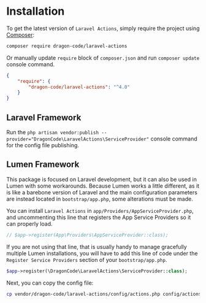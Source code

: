 # Installation

To get the latest version of `Laravel Actions`, simply require the project using [Composer](https://getcomposer.org):

```bash
composer require dragon-code/laravel-actions
```

Or manually update `require` block of `composer.json` and run `composer update` console command.

```json
{
    "require": {
        "dragon-code/laravel-actions": "^4.0"
    }
}
```

## Laravel Framework

Run the `php artisan vendor:publish --provider="DragonCode\LaravelActions\ServiceProvider"` console command for the config file publishing.

## Lumen Framework

This package is focused on Laravel development, but it can also be used in Lumen with some workarounds. Because Lumen works a little different, as it is like a barebone version of
Laravel and the main configuration parameters are instead located in `bootstrap/app.php`, some alterations must be made.

You can install `Laravel Actions` in `app/Providers/AppServiceProvider.php`, and uncommenting this line that registers the App Service Providers so it can properly load.

```php
// $app->register(App\Providers\AppServiceProvider::class);
```

If you are not using that line, that is usually handy to manage gracefully multiple Lumen installations, you will have to add this line of code under
the `Register Service Providers` section of your `bootstrap/app.php`.

```php
$app->register(\DragonCode\LaravelActions\ServiceProvider::class);
```

Next, you can copy the config file:

```bash
cp vendor/dragon-code/laravel-actions/config/actions.php config/actions.php
```
